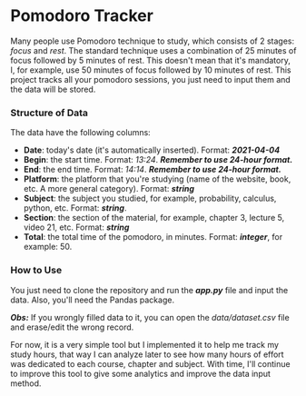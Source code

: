 # Pomodoro Tracker

Many people use Pomodoro technique to study, which consists of 2 stages: *focus* and *rest*. The standard technique uses a combination of 25 minutes
of focus followed by 5 minutes of rest. This doesn't mean that it's mandatory, I, for example, use 50 minutes of focus followed by 10 minutes of rest.
This project tracks all your pomodoro sessions, you just need to input them and the data will be stored.

### Structure of Data
The data have the following columns:

- **Date**: today's date (it's automatically inserted). Format: ***2021-04-04***
- **Begin**: the start time. Format: *13:24*. ***Remember to use 24-hour format.***
- **End**: the end time. Format: *14:14*. ***Remember to use 24-hour format.***
- **Platform**: the platform that you're studying (name of the website, book, etc. A more general category). Format: ***string***
- **Subject**: the subject you studied, for example, probability, calculus, python, etc. Format: ***string***.
- **Section**: the section of the material, for example, chapter 3, lecture 5, video 21, etc. Format: ***string***
- **Total**: the total time of the pomodoro, in minutes. Format: ***integer***, for example: 50.

### How to Use
You just need to clone the repository and run the ***app.py*** file and input the data. Also, you'll need the Pandas package.

***Obs:*** If you wrongly filled data to it, you can open the *data/dataset.csv* file and erase/edit the wrong record.

For now, it is a very simple tool but I implemented it to help me track my study hours, that way I can analyze later to see how many hours
of effort was dedicated to each course, chapter and subject. With time, I'll continue to improve this tool to give some analytics and improve
the data input method.
